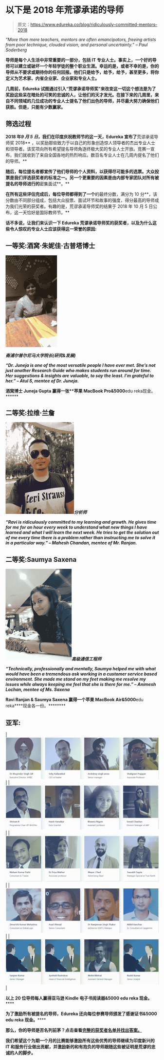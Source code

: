 # 以下是 2018 年荒谬承诺的导师

> 原文：<https://www.edureka.co/blog/ridiculously-committed-mentors-2018>

*“More than mere teachers, mentors are often emancipators, freeing artists from poor technique, clouded vision, and personal uncertainty.” – Paul Soderberg*

**导师是每个人生活中非常重要的一部分，包括 IT 专业人士。事实上，一个好的导师可以建立或破坏一个年轻学徒的整个职业生涯。幸运的是，或者不幸的是，你的导师从不要求或期待你的任何回报。他们只是给予，给予，给予，甚至更多，将你定义为艺术家、内省企业家、企业家和专业人士。**

**几周前，Edureka 试图通过引入“荒谬承诺导师奖”来改变这一切这个想法是为了奖励这些呆在暗处的可笑的忠诚的人，让他们的天才发光。在接下来的几周里，来自不同领域的几位成功的专业人士提名了他们出色的导师，并尽最大努力确保他们获胜。但是，只能有少数赢家。**

## **筛选过程**

**2018 年*9 月 5 日*，我们在印度庆祝教师节的这一天，Edureka 宣布了**荒谬承诺导师奖 2018** ，以奖励那些致力于以自己的形象创造惊人领导者的杰出专业人士和领导者。该奖项向所有希望提名导师角逐终极大奖的专业人士开放。竞赛一宣布，我们就收到了来自全国各地的热烈响应。数百名专业人士在几周内提名了他们的导师。**

**随后，每位提名者都宣传了他们导师的个人资料，以获得尽可能多的选票。**大众投票**是我们评选获奖者的标准之一。另一个更重要的因素是由内部专家团队对所有被提名的导师进行的**密集面试**。**

**在所有这些评估完成后，每位导师都得到了一个**的最终分数，满分为 10 分**，该分数由不同部分组成，包括大众投票、面试环节和故事的强度，得分最高的导师成为我们光荣的获奖者。有趣的是，荒谬承诺导师奖的结果于 2018 年 10 月 5 日公布，这一天恰好是国际教师节。**

**话不多说，让我们来认识一下 Edureka 荒谬承诺导师奖的获奖者，以及为什么这些令人惊叹的专业人士应该获得这一荣誉的原因:**

## **一等奖:酒窝·朱妮佳·古普塔博士**

***![Dimple Juneja Gupta](img/1d72a107e8688677fc84e090580a718f.png)***

***斋浦尔普尔尼马大学院长(研究&发展)***

***“Dr. Juneja is one of the most versatile people I have ever met. She’s not just another Research Guide who makes students run around for time. Her suggestions & insights are valuable, to say the least. I’m grateful to her.” – Atul S, mentee of Dr. Juneja.***

****酒窝博士 Juneja Gupta 赢得一张**苹果 MacBook Pro&5000****edu reka现金。******

## ****二等奖:拉维·兰詹****

*****![](img/431dec3601818a55a7d6809c5f450f90.png)分析师*****

*****“Ravi is ridiculously committed to my learning and growth. He gives time for me for an hour every week to understand what new things I have learned and what I will learn the next week. He tries to get the solution out of me every time there is a problem rather than instructing me to solve it in a particular way.” – Mahesh Chandan, mentee of Mr. Ranjan.*****

## ******二等奖:Saumya Saxena******

*******![](img/45b2d69d59bdeecaa60e650a4ef277fd.png)高级通信工程师*******

*******“Technically, professionally and mentally, Saumya helped me with what would have been a tremendous ask working in a customer service based environment. She made me stand on my feet making me resolve my issues while always keeping me feel that she is there for me.” – Animesh Lochan, mentee of Ms. Saxena*******

******Ravi Ranjan & Saumya Saxena 赢得一个**苹果 MacBook Air&5000****edu reka****现金各一份。********

## ******亚军:******

| ![](img/de720815f4ea46906a248a3018388227.png) |
| ![](img/5a0145d993303dc44a3df2a510631f73.png) |
| ![](img/b9621e761c5cc6935f7c300132175517.png) |
| ![](img/619f7b42dd08f39ea1259e9656af30be.png) |
| ![](img/991aa10fd433eafe5af3afa49ae07c4c.png) |

******以上 20 位导师每人赢得**亚马逊 Kindle 电子书阅读器&5000 edu reka 现金。********

******为了激励所有被提名的导师，Edureka 还向每位参赛导师颁发了**感谢证书&5000 edu reka 现金。********

******那么，你的导师是否名列前茅？点击查看[完整的获奖者名单并找出答案。](https://www.ridiculouslycommitted.com/winners)******

******我们希望这个为期一个月的比赛能够激励所有这些优秀的导师继续为印度新兴的 IT 和服务行业做出贡献，并激励新的和有抱负的导师跟随这些被证明是荒谬的忠诚的人的脚步。******